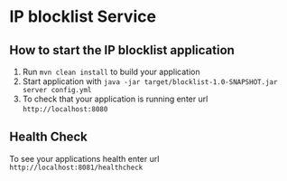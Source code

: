 # IP blocklist Service

How to start the IP blocklist application
---

1. Run `mvn clean install` to build your application
1. Start application with `java -jar target/blocklist-1.0-SNAPSHOT.jar server config.yml`
1. To check that your application is running enter url `http://localhost:8080`

Health Check
---

To see your applications health enter url `http://localhost:8081/healthcheck`